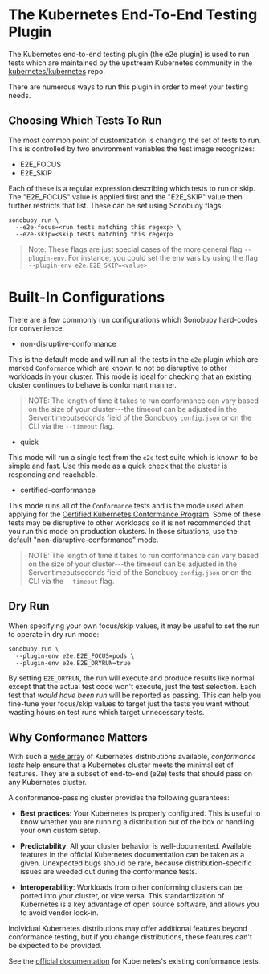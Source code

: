 # The Kubernetes End-To-End Testing Plugin

The Kubernetes end-to-end testing plugin (the e2e plugin) is used to run tests which are maintained by the upstream Kubernetes community in the [kubernetes/kubernetes][kubernetesRepo] repo.

There are numerous ways to run this plugin in order to meet your testing needs.

## Choosing Which Tests To Run

The most common point of customization is changing the set of tests to run. This is controlled by two environment variables the test image recognizes:

* E2E_FOCUS
* E2E_SKIP

Each of these is a regular expression describing which tests to run or skip. The "E2E_FOCUS" value is applied first and the "E2E_SKIP" value then further restricts that list. These can be set using Sonobuoy flags:

```
sonobuoy run \
  --e2e-focus=<run tests matching this regexp> \
  --e2e-skip=<skip tests matching this regexp>
```

> Note: These flags are just special cases of the more general flag `--plugin-env`. For instance, you could set the env vars by using the flag `--plugin-env e2e.E2E_SKIP=<value>`

# Built-In Configurations

There are a few commonly run configurations which Sonobuoy hard-codes for convenience:

* non-disruptive-conformance

This is the default mode and will run all the tests in the `e2e` plugin which are marked `Conformance` which are known to not be disruptive to other workloads in your cluster. This mode is ideal for checking that an existing cluster continues to behave is conformant manner.

> NOTE: The length of time it takes to run conformance can vary based on the size of your cluster---the timeout can be adjusted in the Server.timeoutseconds field of the Sonobuoy `config.json` or on the CLI via the `--timeout` flag.

* quick

This mode will run a single test from the `e2e` test suite which is known to be simple and fast. Use this mode as a quick check that the cluster is responding and reachable.

* certified-conformance

This mode runs all of the `Conformance` tests and is the mode used when applying for the [Certified Kubernetes Conformance Program](https://www.cncf.io/certification/software-conformance). Some of these tests may be disruptive to other workloads so it is not recommended that you run this mode on production clusters. In those situations, use the default "non-disruptive-conformance" mode.

> NOTE: The length of time it takes to run conformance can vary based on the size of your cluster---the timeout can be adjusted in the Server.timeoutseconds field of the Sonobuoy `config.json` or on the CLI via the `--timeout` flag.

## Dry Run

When specifying your own focus/skip values, it may be useful to set the run to operate in dry run mode:

```
sonobuoy run \
  --plugin-env e2e.E2E_FOCUS=pods \
  --plugin-env e2e.E2E_DRYRUN=true
```

By setting `E2E_DRYRUN`, the run will execute and produce results like normal except that the actual test code won't execute, just the test selection. Each test that _would have been run_ will be reported as passing. This can help you fine-tune your focus/skip values to target just the tests you want without wasting hours on test runs which target unnecessary tests.

## Why Conformance Matters

With such a [wide array][configs] of Kubernetes distributions available, *conformance tests* help ensure that a Kubernetes cluster meets the minimal set of features. They are a subset of end-to-end (e2e) tests that should pass on any Kubernetes cluster.

A conformance-passing cluster provides the following guarantees:

* **Best practices**: Your Kubernetes is properly configured. This is useful to know whether you are running a distribution out of the box or handling your own custom setup.

* **Predictability**: All your cluster behavior is well-documented. Available features in the official Kubernetes documentation can be taken as a given. Unexpected bugs should be rare, because distribution-specific issues are weeded out during the conformance tests.

* **Interoperability**: Workloads from other conforming clusters can be ported into your cluster, or vice versa. This standardization of Kubernetes is a key advantage of open source software, and allows you to avoid vendor lock-in.

Individual Kubernetes distributions may offer additional features beyond conformance testing, but if you change distributions, these features can't be expected to be provided.

See the [official documentation][conformanceDocs] for Kubernetes's existing conformance tests.

[configs]: https://docs.google.com/spreadsheets/d/1LxSqBzjOxfGx3cmtZ4EbB_BGCxT_wlxW_xgHVVa23es/edit#gid=0
[conformanceDocs]: https://github.com/kubernetes/community/blob/master/contributors/devel/sig-testing/e2e-tests.md#conformance-tests
[kubernetesRepo]: https://github.com/kubernetes/kubernetes/tree/master/test/conformance/image
